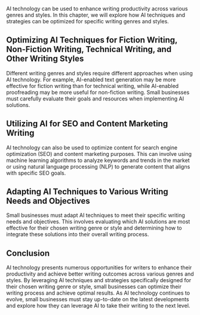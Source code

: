 
AI technology can be used to enhance writing productivity across various genres and styles. In this chapter, we will explore how AI techniques and strategies can be optimized for specific writing genres and styles.

Optimizing AI Techniques for Fiction Writing, Non-Fiction Writing, Technical Writing, and Other Writing Styles
--------------------------------------------------------------------------------------------------------------

Different writing genres and styles require different approaches when using AI technology. For example, AI-enabled text generation may be more effective for fiction writing than for technical writing, while AI-enabled proofreading may be more useful for non-fiction writing. Small businesses must carefully evaluate their goals and resources when implementing AI solutions.

Utilizing AI for SEO and Content Marketing Writing
--------------------------------------------------

AI technology can also be used to optimize content for search engine optimization (SEO) and content marketing purposes. This can involve using machine learning algorithms to analyze keywords and trends in the market or using natural language processing (NLP) to generate content that aligns with specific SEO goals.

Adapting AI Techniques to Various Writing Needs and Objectives
--------------------------------------------------------------

Small businesses must adapt AI techniques to meet their specific writing needs and objectives. This involves evaluating which AI solutions are most effective for their chosen writing genre or style and determining how to integrate these solutions into their overall writing process.

Conclusion
----------

AI technology presents numerous opportunities for writers to enhance their productivity and achieve better writing outcomes across various genres and styles. By leveraging AI techniques and strategies specifically designed for their chosen writing genre or style, small businesses can optimize their writing process and achieve optimal results. As AI technology continues to evolve, small businesses must stay up-to-date on the latest developments and explore how they can leverage AI to take their writing to the next level.
